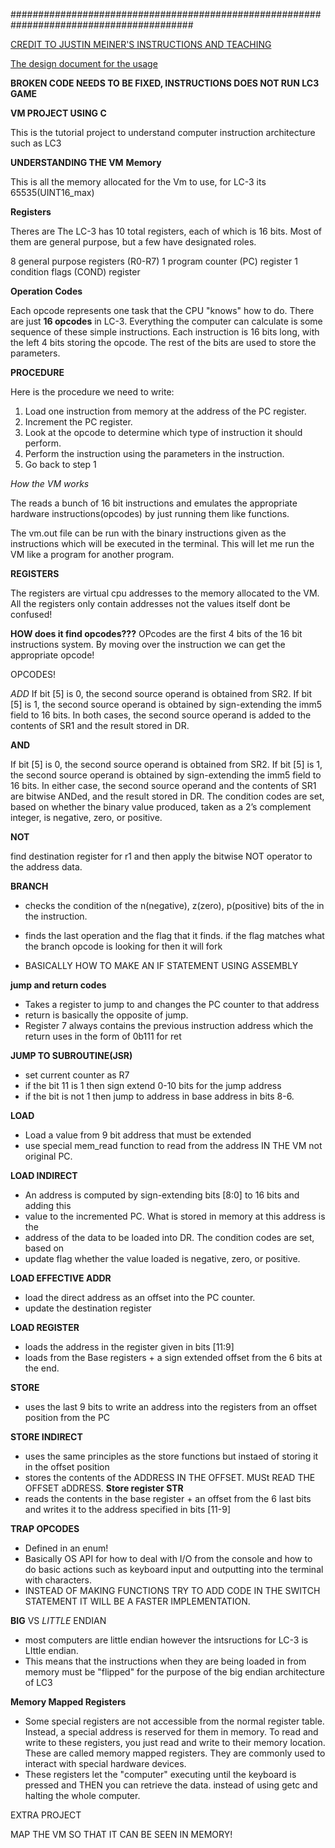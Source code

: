 #########################################################################################

[CREDIT TO JUSTIN MEINER'S INSTRUCTIONS AND TEACHING](https://justinmeiners.github.io/lc3-vm/index.html#1:12)

[The design document for the usage](https://justinmeiners.github.io/lc3-vm/supplies/lc3-isa.pdf)

**BROKEN CODE NEEDS TO BE FIXED, INSTRUCTIONS DOES NOT RUN LC3 GAME**

**VM PROJECT USING C**

This is the tutorial project to understand computer instruction architecture such as LC3

**UNDERSTANDING THE VM**
**Memory**

This is all the memory allocated for the Vm to use, for LC-3 its 65535(UINT16_max)

**Registers**

Theres are The LC-3 has 10 total registers, each of which is 16 bits. Most of them are general purpose, but a few have designated roles.

8 general purpose registers (R0-R7)
1 program counter (PC) register
1 condition flags (COND) register

**Operation Codes**

Each opcode represents one task that the CPU "knows" how to do. There are just **16 opcodes** in LC-3. Everything the computer can calculate is some sequence of these simple instructions. Each instruction is 16 bits long, with the left 4 bits storing the opcode. The rest of the bits are used to store the parameters.

**PROCEDURE**

Here is the procedure we need to write:

1. Load one instruction from memory at the address of the PC register.
2. Increment the PC register.
3. Look at the opcode to determine which type of instruction it should perform.
4. Perform the instruction using the parameters in the instruction.
5. Go back to step 1


*How the VM works*

The reads a bunch of 16 bit instructions and emulates the appropriate hardware instructions(opcodes) by just running them like functions.

The vm.out file can be run with the binary instructions given as the instructions which will be executed in the terminal.
This will let me run the VM like a program for another program.

**REGISTERS**

The registers are virtual cpu addresses to the memory allocated to the VM. All the registers only contain addresses not the values itself dont be confused!

**HOW does it find opcodes???**
OPcodes are the first 4 bits of the 16 bit instructions system. By moving over the instruction we can get the appropriate opcode!


OPCODES!

*ADD*
If bit [5] is 0, the second source operand is obtained from SR2. If bit [5] is 1, the second source operand is obtained by sign-extending the imm5 field to 16 bits. In both cases, the second source operand is added to the contents of SR1 and the result stored in DR.

**AND**

If bit [5] is 0, the second source operand is obtained from SR2. If bit [5] is 1,
the second source operand is obtained by sign-extending the imm5 field to 16
bits. In either case, the second source operand and the contents of SR1 are bitwise ANDed, and the result stored in DR. The condition codes are set, based on
whether the binary value produced, taken as a 2’s complement integer, is negative,
zero, or positive.

**NOT**

find destination register for r1 and then apply the bitwise NOT operator to the address data. 

**BRANCH**

- checks the condition of the n(negative), z(zero), p(positive) bits of the in the instruction. 
- finds the last operation and the flag that it finds. if the flag matches what the branch opcode is looking for then it will fork

- BASICALLY HOW TO MAKE AN IF STATEMENT USING ASSEMBLY

**jump and return codes**

- Takes a register to jump to and changes the PC counter to that address
- return is basically the opposite of jump. 
- Register 7 always contains the previous instruction address which the return uses in the form of 0b111 for ret

**JUMP TO SUBROUTINE(JSR)**
- set current counter as R7 
- if the bit 11 is 1 then sign extend 0-10 bits for the jump address
- if the bit is not 1 then jump to address in base address in bits 8-6. 

**LOAD**
- Load a value from 9 bit address that must be extended
- use special mem_read function to read from the address IN THE VM not original PC. 

**LOAD INDIRECT**

- An address is computed by sign-extending bits [8:0] to 16 bits and adding this
- value to the incremented PC. What is stored in memory at this address is the
- address of the data to be loaded into DR. The condition codes are set, based on
- update flag whether the value loaded is negative, zero, or positive.

**LOAD EFFECTIVE ADDR**
- load the direct address as an offset into the PC counter. 
- update the destination register

**LOAD REGISTER**
- loads the address in the register given in bits [11:9] 
- loads from the Base registers + a sign extended offset from the 6 bits at the end. 


**STORE**
- uses the last 9 bits to write an address into the registers from an offset position from the PC

**STORE INDIRECT**
- uses the same principles as the store functions but instaed of storing it in the offset position
- stores the contents of the ADDRESS IN THE OFFSET. MUSt READ THE OFFSET aDDRESS.
**Store register STR**
- reads the contents in the base register + an offset from the 6 last bits and writes it to the address specified in bits [11-9]

**TRAP OPCODES**
- Defined in an enum!
- Basically OS API for how to deal with I/O from the console and how to do basic actions such as keyboard input and outputting into the terminal with characters. 
- INSTEAD OF MAKING FUNCTIONS TRY TO ADD CODE IN THE SWITCH STATEMENT IT WILL BE A FASTER IMPLEMENTATION.

**BIG** VS *LITTLE* ENDIAN
- most computers are little endian however the intsructions for LC-3 is LIttle endian. 
- This means that the instructions when they are being loaded in from memory must be "flipped" for the purpose of the big endian architecture of LC3


**Memory Mapped Registers**
- Some special registers are not accessible from the normal register table. Instead, a special address is reserved for them in memory. To read and write to these registers, you just read and write to their memory location. These are called memory mapped registers. They are commonly used to interact with special hardware devices.
- These registers let the "computer" executing until the keyboard is pressed and THEN you can retrieve the data. instead of using getc and halting the whole computer. 


EXTRA PROJECT 

MAP THE VM SO THAT IT CAN BE SEEN IN MEMORY!
